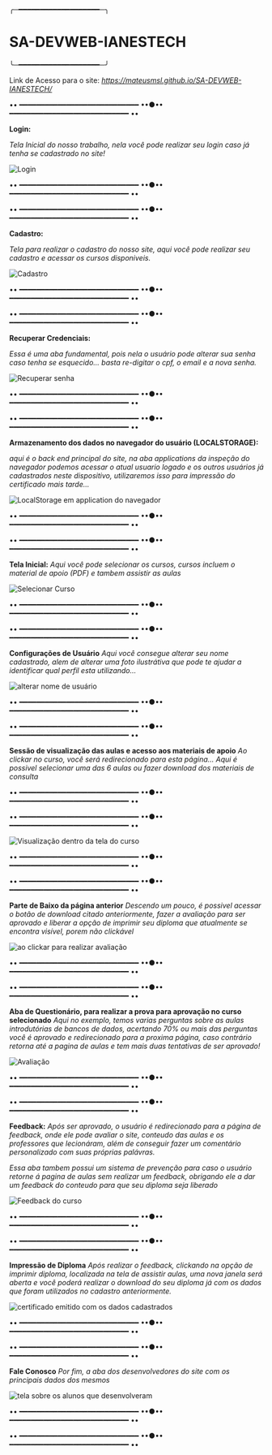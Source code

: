 ╭─━━━━━━━━━━━━━━━━━━━─╮
# SA-DEVWEB-IANESTECH
╰─━━━━━━━━━━━━━━━━━━━─╯

Link de Acesso para o site: *https://mateusmsl.github.io/SA-DEVWEB-IANESTECH/*

•• ━━━━━━━━━━━━━━━━━━━━━━━━━━━━ ••●•• ━━━━━━━━━━━━━━━━━━━━━━━━━━━━ ••

**Login:**

*Tela Inicial do nosso trabalho, nela você pode realizar seu login caso já tenha se cadastrado no site!*



![Login](https://user-images.githubusercontent.com/109548196/193473430-9426eabf-ec0e-458c-8875-84a819ae798b.png)

•• ━━━━━━━━━━━━━━━━━━━━━━━━━━━━ ••●•• ━━━━━━━━━━━━━━━━━━━━━━━━━━━━ ••

•• ━━━━━━━━━━━━━━━━━━━━━━━━━━━━ ••●•• ━━━━━━━━━━━━━━━━━━━━━━━━━━━━ ••

**Cadastro:**

*Tela para realizar o cadastro do nosso site, aqui você pode realizar seu cadastro e acessar os cursos disponiveis.*



![Cadastro](https://user-images.githubusercontent.com/109548196/193473442-a68a4b27-e755-418a-b030-2da94af145b6.png)

•• ━━━━━━━━━━━━━━━━━━━━━━━━━━━━ ••●•• ━━━━━━━━━━━━━━━━━━━━━━━━━━━━ ••

•• ━━━━━━━━━━━━━━━━━━━━━━━━━━━━ ••●•• ━━━━━━━━━━━━━━━━━━━━━━━━━━━━ ••

**Recuperar Credenciais:**

*Essa é uma aba fundamental, pois nela o usuário pode alterar sua senha caso tenha se esquecido... basta re-digitar o cpf, o email e a nova senha.*



![Recuperar senha](https://user-images.githubusercontent.com/109548196/193473463-51e153cd-d7df-4bd4-9e9e-7139522350d0.png)

•• ━━━━━━━━━━━━━━━━━━━━━━━━━━━━ ••●•• ━━━━━━━━━━━━━━━━━━━━━━━━━━━━ ••

•• ━━━━━━━━━━━━━━━━━━━━━━━━━━━━ ••●•• ━━━━━━━━━━━━━━━━━━━━━━━━━━━━ ••

**Armazenamento dos dados no navegador do usuário (LOCALSTORAGE):**

*aqui é o back end principal do site, na aba applications da inspeção do navegador podemos acessar o atual usuario logado e os outros usuários já cadastrados neste dispositivo, utilizaremos isso para impressão do certificado mais tarde...*


![LocalStorage em application do navegador](https://user-images.githubusercontent.com/109548196/193473503-be7267fd-0ce1-45e5-ae94-305775f3daad.png)

•• ━━━━━━━━━━━━━━━━━━━━━━━━━━━━ ••●•• ━━━━━━━━━━━━━━━━━━━━━━━━━━━━ ••

•• ━━━━━━━━━━━━━━━━━━━━━━━━━━━━ ••●•• ━━━━━━━━━━━━━━━━━━━━━━━━━━━━ ••

**Tela Inicial:**
*Aqui você pode selecionar os cursos, cursos incluem o material de apoio (PDF) e tambem assistir as aulas*



![Selecionar Curso](https://user-images.githubusercontent.com/109548196/193474699-96d24f2c-8e7f-4f0a-afc6-75fb357f6d9f.png)

•• ━━━━━━━━━━━━━━━━━━━━━━━━━━━━ ••●•• ━━━━━━━━━━━━━━━━━━━━━━━━━━━━ ••

•• ━━━━━━━━━━━━━━━━━━━━━━━━━━━━ ••●•• ━━━━━━━━━━━━━━━━━━━━━━━━━━━━ ••

**Configurações de Usuário**
*Aqui você consegue alterar seu nome cadastrado, alem de alterar uma foto ilustrátiva que pode te ajudar a identificar qual perfil esta utilizando...*



![alterar nome de usuário](https://user-images.githubusercontent.com/109548196/193474754-d667b4b7-0b38-4462-be7f-a68b9f1d0296.png)

•• ━━━━━━━━━━━━━━━━━━━━━━━━━━━━ ••●•• ━━━━━━━━━━━━━━━━━━━━━━━━━━━━ ••

•• ━━━━━━━━━━━━━━━━━━━━━━━━━━━━ ••●•• ━━━━━━━━━━━━━━━━━━━━━━━━━━━━ ••

**Sessão de visualização das aulas e acesso aos materiais de apoio**
*Ao clickar no curso, você será redirecionado para esta página...*
*Aqui é possivel selecionar uma das 6 aulas ou fazer download dos materiais de consulta*




•• ━━━━━━━━━━━━━━━━━━━━━━━━━━━━ ••●•• ━━━━━━━━━━━━━━━━━━━━━━━━━━━━ ••

•• ━━━━━━━━━━━━━━━━━━━━━━━━━━━━ ••●•• ━━━━━━━━━━━━━━━━━━━━━━━━━━━━ ••



![Visualização dentro da tela do curso](https://user-images.githubusercontent.com/109548196/193474894-592b9aa1-30a0-465e-af11-b38163f5e995.png)

•• ━━━━━━━━━━━━━━━━━━━━━━━━━━━━ ••●•• ━━━━━━━━━━━━━━━━━━━━━━━━━━━━ ••

•• ━━━━━━━━━━━━━━━━━━━━━━━━━━━━ ••●•• ━━━━━━━━━━━━━━━━━━━━━━━━━━━━ ••

**Parte de Baixo da página anterior**
*Descendo um pouco, é possivel acessar o botão de download citado anteriormente, fazer a avaliação para ser aprovado e liberar a opção de imprimir seu diploma que atualmente se encontra visível, porem não clickável*



![ao clickar para realizar avaliação](https://user-images.githubusercontent.com/109548196/193474984-9090584d-8e1c-4230-9e41-062f553a5fb1.png)

•• ━━━━━━━━━━━━━━━━━━━━━━━━━━━━ ••●•• ━━━━━━━━━━━━━━━━━━━━━━━━━━━━ ••

•• ━━━━━━━━━━━━━━━━━━━━━━━━━━━━ ••●•• ━━━━━━━━━━━━━━━━━━━━━━━━━━━━ ••

**Aba de Questionário, para realizar a prova para aprovação no curso selecionado**
*Aqui no exemplo, temos varias perguntas sobre as aulas introdutórias de bancos de dados, acertando 70% ou mais das perguntas você é aprovado e redirecionado para a proxima página, caso contrário retorna até a pagina de aulas e tem mais duas tentativas de ser aprovado!*



![Avaliação](https://user-images.githubusercontent.com/109548196/193475060-f412d7b9-9bf2-4024-b3fc-f278f07c5ebe.png)

•• ━━━━━━━━━━━━━━━━━━━━━━━━━━━━ ••●•• ━━━━━━━━━━━━━━━━━━━━━━━━━━━━ ••

•• ━━━━━━━━━━━━━━━━━━━━━━━━━━━━ ••●•• ━━━━━━━━━━━━━━━━━━━━━━━━━━━━ ••

**Feedback:**
*Após ser aprovado, o usuário é redirecionado para a página de feedback, onde ele pode avaliar o site, conteudo das aulas e os professores que lecionáram, além de conseguir fazer um comentário personalizado com suas próprias palávras.*

*Essa aba tambem possui um sistema de prevenção para caso o usuário retorne á pagina de aulas sem realizar um feedback, obrigando ele a dar um feedback do conteudo para que seu diploma seja liberado*



![Feedback do curso](https://user-images.githubusercontent.com/109548196/193475125-9b0531aa-bf2f-4b9b-b01b-b09fcb2a183b.png)

•• ━━━━━━━━━━━━━━━━━━━━━━━━━━━━ ••●•• ━━━━━━━━━━━━━━━━━━━━━━━━━━━━ ••

•• ━━━━━━━━━━━━━━━━━━━━━━━━━━━━ ••●•• ━━━━━━━━━━━━━━━━━━━━━━━━━━━━ ••

**Impressão de Diploma**
*Após realizar o feedback, clickando na opção de imprimir diploma, localizada na tela de assistir aulas, uma nova janela será aberta e você poderá realizar o download do seu diploma já com os dados que foram utilizados no cadastro anteriormente.*



![certificado emitido com os dados cadastrados](https://user-images.githubusercontent.com/109548196/193475221-46977c71-2247-44cc-be42-daf0b7ba3bf0.png)

•• ━━━━━━━━━━━━━━━━━━━━━━━━━━━━ ••●•• ━━━━━━━━━━━━━━━━━━━━━━━━━━━━ ••

•• ━━━━━━━━━━━━━━━━━━━━━━━━━━━━ ••●•• ━━━━━━━━━━━━━━━━━━━━━━━━━━━━ ••

**Fale Conosco**
*Por fim, a aba dos desenvolvedores do site com os principais dados dos mesmos*





![tela sobre os alunos que desenvolveram](https://user-images.githubusercontent.com/109548196/193475310-85a74ef3-8214-4706-9e6c-e67b66b5710b.png)

•• ━━━━━━━━━━━━━━━━━━━━━━━━━━━━ ••●•• ━━━━━━━━━━━━━━━━━━━━━━━━━━━━ ••

•• ━━━━━━━━━━━━━━━━━━━━━━━━━━━━ ••●•• ━━━━━━━━━━━━━━━━━━━━━━━━━━━━ ••
